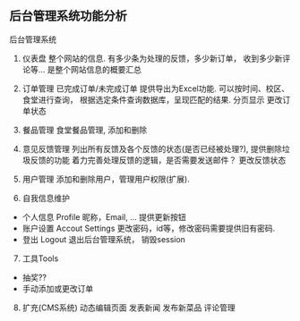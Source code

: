 后台管理系统功能分析
---

后台管理系统

1. 仪表盘
    整个网站的信息. 有多少条为处理的反馈，多少新订单， 收到多少新评论等...
    是整个网站信息的概要汇总

2. 订单管理
    已完成订单/未完成订单 提供导出为Excel功能.
    可以按时间、校区、食堂进行查询， 根据选定条件查询数据库，呈现匹配的结果.
    分页显示
    更改订单状态

3. 餐品管理
    食堂餐品管理, 添加和删除

4. 意见反馈管理
    列出所有反馈及各个反馈的状态(是否已经被处理?), 提供删除垃圾反馈的功能
    着力完善处理反馈的逻辑，是否需要发送邮件？
    更改反馈状态

5. 用户管理
    添加和删除用户，管理用户权限(扩展).

6. 自我信息维护
  - 个人信息 Profile
      昵称，Email, ... 提供更新按钮
  - 账户设置 Accout Settings
      更改密码，id等，修改密码需要提供旧有密码.
  - 登出 Logout
      退出后台管理系统， 销毁session

7. 工具Tools
  - 抽奖??
  - 手动添加或更改订单

8. 扩充(CMS系统)
    动态编辑页面
    发表新闻
    发布新菜品
    评论管理
